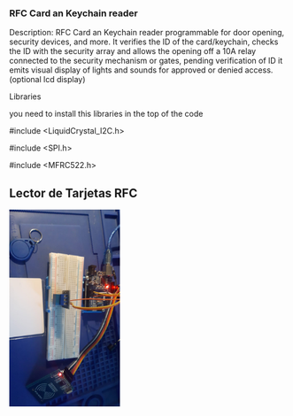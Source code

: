 ### RFC Card an Keychain reader

Description: RFC Card an Keychain reader programmable for door opening, security devices, and more.
It verifies the ID of the card/keychain, checks the ID with the security array and allows the opening off a 10A relay connected to the security mechanism or gates, pending verification of ID it emits visual display of lights and sounds for approved or denied access. (optional lcd display)

Libraries

you need to install this libraries in the top of the code
 
#include <LiquidCrystal_I2C.h>

#include <SPI.h>

#include <MFRC522.h>

## Lector de Tarjetas RFC 

<img src="https://raw.githubusercontent.com/davidciliberto1/LectorTarjetaasRFC/main/images/LectorTarjetasRFC.jpeg" width="200"  style="text-align: right;"> 
